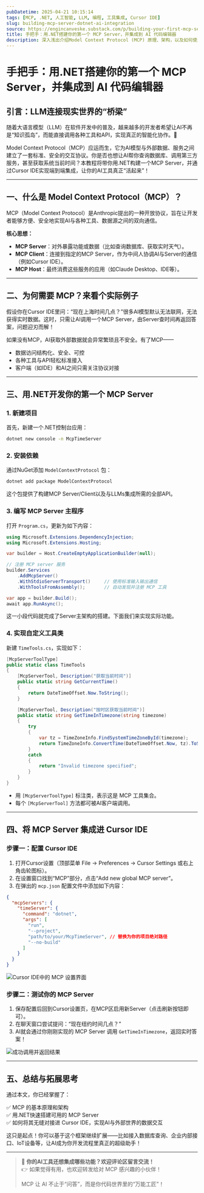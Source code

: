 ```yaml
---
pubDatetime: 2025-04-21 10:15:14
tags: [MCP, .NET, 人工智能, LLM, 编程, 工具集成, Cursor IDE]
slug: building-mcp-server-dotnet-ai-integration
source: https://engincanveske.substack.com/p/building-your-first-mcp-server-with?utm_source=bonobopress&utm_medium=newsletter&utm_campaign=2040
title: 手把手：用.NET搭建你的第一个 MCP Server，并集成到 AI 代码编辑器
description: 深入浅出介绍Model Context Protocol (MCP) 原理、架构，以及如何使用.NET快速搭建MCP Server，并无缝对接到 Cursor IDE，实现AI与外部工具和数据的高效集成。
---
```


# 手把手：用.NET搭建你的第一个 MCP Server，并集成到 AI 代码编辑器

## 引言：LLM连接现实世界的“桥梁”

随着大语言模型（LLM）在软件开发中的普及，越来越多的开发者希望让AI不再是“知识孤岛”，而能直接调用各种工具和API，实现真正的智能化协作。🌉

Model Context Protocol（MCP）应运而生，它为AI模型与外部数据、服务之间建立了一套标准、安全的交互协议。你是否也想让AI帮你查询数据库、调用第三方服务，甚至获取系统当前时间？本教程将带你用.NET构建一个MCP Server，并通过Cursor IDE实现端到端集成，让你的AI工具真正“活起来”！

---

## 一、什么是 Model Context Protocol（MCP）？

MCP（Model Context Protocol）是Anthropic提出的一种开放协议，旨在让开发者能够方便、安全地实现AI与各种工具、数据源之间的双向通信。

**核心思想：**

- **MCP Server**：对外暴露功能或数据（比如查询数据库、获取实时天气）。
- **MCP Client**：连接到指定的MCP Server，作为中间人协调AI与Server的通信（例如Cursor IDE）。
- **MCP Host**：最终消费这些服务的应用（如Claude Desktop、IDE等）。

---

## 二、为何需要 MCP？来看个实际例子

假设你在Cursor IDE里问：“现在上海时间几点？”很多AI模型默认无法联网，无法获得实时数据。这时，只需让AI调用一个MCP Server，由Server查时间再返回答案，问题迎刃而解！

如果没有MCP，AI获取外部数据就会异常繁琐且不安全。有了MCP——

- 数据访问结构化、安全、可控
- 各种工具与API轻松标准接入
- 客户端（如IDE）和AI之间只需关注协议对接

---

## 三、用.NET开发你的第一个 MCP Server

### 1. 新建项目

首先，新建一个.NET控制台应用：

```bash
dotnet new console -n McpTimeServer
```

### 2. 安装依赖

通过NuGet添加 `ModelContextProtocol` 包：

```bash
dotnet add package ModelContextProtocol
```

这个包提供了构建MCP Server/Client以及与LLMs集成所需的全部API。

### 3. 编写 MCP Server 主程序

打开 `Program.cs`，更新为如下内容：

```csharp
using Microsoft.Extensions.DependencyInjection;
using Microsoft.Extensions.Hosting;

var builder = Host.CreateEmptyApplicationBuilder(null);

// 注册 MCP server 服务
builder.Services
    .AddMcpServer()
    .WithStdioServerTransport()     // 使用标准输入输出通信
    .WithToolsFromAssembly();       // 自动发现并注册 MCP 工具

var app = builder.Build();
await app.RunAsync();
```

这一小段代码就完成了Server主架构的搭建。下面我们来实现实际功能。

### 4. 实现自定义工具类

新建 `TimeTools.cs`，实现如下：

```csharp
[McpServerToolType]
public static class TimeTools
{
    [McpServerTool, Description("获取当前时间")]
    public static string GetCurrentTime()
    {
        return DateTimeOffset.Now.ToString();
    }

    [McpServerTool, Description("按时区获取当前时间")]
    public static string GetTimeInTimezone(string timezone)
    {
        try
        {
            var tz = TimeZoneInfo.FindSystemTimeZoneById(timezone);
            return TimeZoneInfo.ConvertTime(DateTimeOffset.Now, tz).ToString();
        }
        catch
        {
            return "Invalid timezone specified";
        }
    }
}
```

- 用 `[McpServerToolType]` 标注类，表示这是 MCP 工具集合。
- 每个 `[McpServerTool]` 方法都可被AI客户端调用。

---

## 四、将 MCP Server 集成进 Cursor IDE

### 步骤一：配置 Cursor IDE

1. 打开Cursor设置（顶部菜单 File -> Preferences -> Cursor Settings 或右上角齿轮图标）。
2. 在设置窗口找到“MCP”部分，点击“Add new global MCP server”。
3. 在弹出的 `mcp.json` 配置文件中添加如下内容：

```json
{
  "mcpServers": {
    "timeServer": {
      "command": "dotnet",
      "args": [
        "run",
        "--project",
        "path/to/your/McpTimeServer", // 替换为你的项目绝对路径
        "--no-build"
      ]
    }
  }
}
```

![Cursor IDE中的 MCP 设置界面](https://substackcdn.com/image/fetch/w_1456,c_limit,f_auto,q_auto:good,fl_progressive:steep/https%3A%2F%2Fsubstack-post-media.s3.amazonaws.com%2Fpublic%2Fimages%2F2dea573d-5c51-44d0-a3f6-622f47fb9396_946x1105.png)

### 步骤二：测试你的 MCP Server

1. 保存配置后回到Cursor设置页，在MCP区启用新Server（点击刷新按钮即可）。
2. 在聊天窗口尝试提问：“现在纽约时间几点？”
3. AI就会通过你刚刚实现的 MCP Server 调用 `GetTimeInTimezone`，返回实时答案！

![成功调用并返回结果](https://substackcdn.com/image/fetch/w_1456,c_limit,f_auto,q_auto:good,fl_progressive:steep/https%3A%2F%2Fsubstack-post-media.s3.amazonaws.com%2Fpublic%2Fimages%2F88c9a8ef-5d85-4e63-bc1e-1533bd5876a7_1444x550.png)

---

## 五、总结与拓展思考

通过本文，你已经掌握了：

✅ MCP 的基本原理和架构  
✅ 用.NET快速搭建可用的 MCP Server  
✅ 如何将其无缝对接进 Cursor IDE，实现AI与外部世界的数据交互

这只是起点！你可以基于这个框架继续扩展——比如接入数据库查询、企业内部接口、IoT设备等，让AI成为你开发流程里真正的超级助手！

---

> 🚀 **你的AI工具还想集成哪些功能？欢迎评论区留言交流！**  
> 👉 如果觉得有用，也欢迎转发给对 MCP 感兴趣的小伙伴！
>
> MCP 让 AI 不止于“问答”，而是你代码世界里的“万能工匠”！
